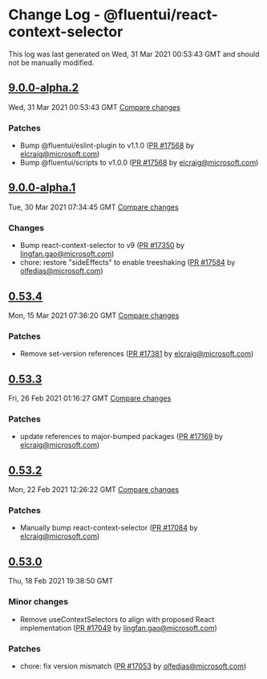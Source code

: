 # Change Log - @fluentui/react-context-selector

This log was last generated on Wed, 31 Mar 2021 00:53:43 GMT and should not be manually modified.

<!-- Start content -->

## [9.0.0-alpha.2](https://github.com/microsoft/fluentui/tree/@fluentui/react-context-selector_v9.0.0-alpha.2)

Wed, 31 Mar 2021 00:53:43 GMT 
[Compare changes](https://github.com/microsoft/fluentui/compare/@fluentui/react-context-selector_v9.0.0-alpha.1..@fluentui/react-context-selector_v9.0.0-alpha.2)

### Patches

- Bump @fluentui/eslint-plugin to v1.1.0 ([PR #17568](https://github.com/microsoft/fluentui/pull/17568) by elcraig@microsoft.com)
- Bump @fluentui/scripts to v1.0.0 ([PR #17568](https://github.com/microsoft/fluentui/pull/17568) by elcraig@microsoft.com)

## [9.0.0-alpha.1](https://github.com/microsoft/fluentui/tree/@fluentui/react-context-selector_v9.0.0-alpha.1)

Tue, 30 Mar 2021 07:34:45 GMT 
[Compare changes](https://github.com/microsoft/fluentui/compare/@fluentui/react-context-selector_v0.53.4..@fluentui/react-context-selector_v9.0.0-alpha.1)

### Changes

- Bump react-context-selector to v9 ([PR #17350](https://github.com/microsoft/fluentui/pull/17350) by lingfan.gao@microsoft.com)
- chore: restore "sideEffects" to enable treeshaking ([PR #17584](https://github.com/microsoft/fluentui/pull/17584) by olfedias@microsoft.com)

## [0.53.4](https://github.com/microsoft/fluentui/tree/@fluentui/react-context-selector_v0.53.4)

Mon, 15 Mar 2021 07:36:20 GMT 
[Compare changes](https://github.com/microsoft/fluentui/compare/@fluentui/react-context-selector_v0.53.3..@fluentui/react-context-selector_v0.53.4)

### Patches

- Remove set-version references ([PR #17381](https://github.com/microsoft/fluentui/pull/17381) by elcraig@microsoft.com)

## [0.53.3](https://github.com/microsoft/fluentui/tree/@fluentui/react-context-selector_v0.53.3)

Fri, 26 Feb 2021 01:16:27 GMT 
[Compare changes](https://github.com/microsoft/fluentui/compare/@fluentui/react-context-selector_v0.53.2..@fluentui/react-context-selector_v0.53.3)

### Patches

- update references to major-bumped packages ([PR #17169](https://github.com/microsoft/fluentui/pull/17169) by elcraig@microsoft.com)

## [0.53.2](https://github.com/microsoft/fluentui/tree/@fluentui/react-context-selector_v0.53.2)

Mon, 22 Feb 2021 12:26:22 GMT 
[Compare changes](https://github.com/microsoft/fluentui/compare/@fluentui/react-context-selector_v0.53.0..@fluentui/react-context-selector_v0.53.2)

### Patches

- Manually bump react-context-selector ([PR #17084](https://github.com/microsoft/fluentui/pull/17084) by elcraig@microsoft.com)

## [0.53.0](https://github.com/microsoft/fluentui/tree/@fluentui/react-context-selector_v0.53.0)

Thu, 18 Feb 2021 19:38:50 GMT

### Minor changes

- Remove useContextSelectors to align with proposed React implementation ([PR #17049](https://github.com/microsoft/fluentui/pull/17049) by lingfan.gao@microsoft.com)

### Patches

- chore: fix version mismatch ([PR #17053](https://github.com/microsoft/fluentui/pull/17053) by olfedias@microsoft.com)
